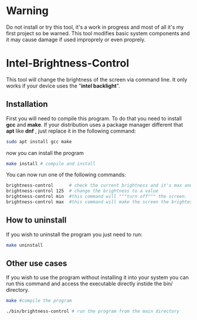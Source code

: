 # Warning
Do not install or try this tool, it's a work in progress and most of all it's my first project so be warned.
This tool modifies basic system components and it may cause damage if used improprely or even proprely.

# Intel-Brightness-Control
This tool will change the brightness of the screen via command line.
It only works if your device uses the "**intel backlight**".

## Installation

First you will need to compile this program. To do that you need to install **gcc** and **make**.
If your distribution uses a package manager different that **apt** like **dnf** , just replace it in the following command:

```bash
sudo apt install gcc make 
```

now you can install the program

```bash
make install # compile and install
```

You can now run one of the following commands:
```bash
brightness-control      # check the current brightness and it's max and min setting 
brightness-control 125  # change the brightness to a value
brightness-control min  #this command will """turn off""" the screen.
brightness-control max  #this command will make the screen the brightest it can go
```

## How to uninstall

If you wish to uninstall the program you just need to run:

```bash
make uninstall
```

## Other use cases

If you wish to use the program without installing it into your system you can run this command and access the executable directly instide the bin/ directory.

```bash
make #compile the program
```
```bash
./bin/brightness-control # run the program from the main directory